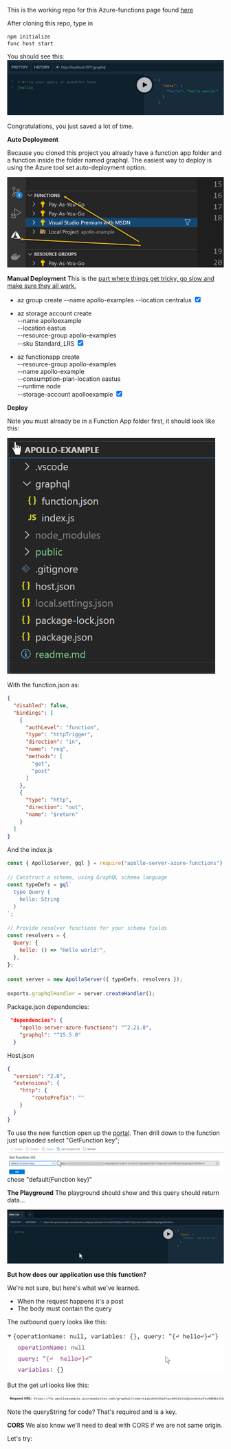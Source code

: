 This is the working repo for this Azure-functions page found [here](https://www.apollographql.com/docs/apollo-server/deployment/azure-functions/)

After cloning this repo, type in 

```
npm initialize
func host start
```
 
You should see this:
![](public/funchoststart.png)


Congratulations, you just saved a lot of time.


**Auto Deployment**

Because you cloned this project you already have a function app folder and a function inside the folder named graphql. The easiest way to deploy is using the Azure tool set auto-deployment option.

![](public/azuretools.png)

**Manual Deployment**
This is the [part where things get tricky, go slow and make sure they all work.](https://www.apollographql.com/docs/apollo-server/deployment/azure-functions/#setting-up-resources-in-azure-for-deployment) 


- az group create --name apollo-examples --location centralus   <input type="checkbox" checked />

- az storage account create \
    --name apolloexample \
    --location eastus \
    --resource-group apollo-examples \
    --sku Standard_LRS <input type="checkbox" checked /> 
  
- az functionapp create \
    --resource-group apollo-examples \
    --name apollo-example \
    --consumption-plan-location eastus \
    --runtime node \
    --storage-account apolloexample <input type="checkbox" checked /> 


**Deploy**

Note you must already be in a Function App folder first, it should look like this:

![](public/functionappfolder.png)

With the function.json as:
```json
{
  "disabled": false,
  "bindings": [
    {
      "authLevel": "function",
      "type": "httpTrigger",
      "direction": "in",
      "name": "req",
      "methods": [
        "get",
        "post"
      ]
    },
    {
      "type": "http",
      "direction": "out",
      "name": "$return"
    }
  ]
}
```

And the index.js
```jsx
const { ApolloServer, gql } = require("apollo-server-azure-functions");

// Construct a schema, using GraphQL schema language
const typeDefs = gql`
  type Query {
    hello: String
  }
`;

// Provide resolver functions for your schema fields
const resolvers = {
  Query: {
    hello: () => "Hello world!",
  },
};

const server = new ApolloServer({ typeDefs, resolvers });

exports.graphqlHandler = server.createHandler();

```

Package.json dependencies:

```json
 "dependencies": {
    "apollo-server-azure-functions": "^2.21.0",
    "graphql": "^15.5.0"
  }
```

Host.json
```json
{
  "version": "2.0",
  "extensions": {
    "http": {
        "routePrefix": ""
    }
  }
}
```
To use the new function open up the [portal](https://portal.zaure.com).
Then drill down to the function just uploaded select "GetFunction key";
![](public/cloudtest.png) chose "default(Function key)"

**The Playground**
The playground should show and this query should return data...

![](public/playground.png)

**But how does our application use this function?**

We're not sure, but here's what we've learned.

- When the request happens it's a post
- The body must contain the query

The outbound query looks like this:

![](public/outboundquery.png)

But the get url looks like this:

![](public/geturl.png)

Note the queryString for code? That's required and is a key.

**CORS**
We also know we'll need to deal with CORS if we are not same origin.

Let's try:

 